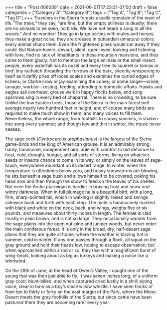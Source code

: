 +++
title = "Post 006039"
date = 2021-06-01T17:23:21-07:00
draft = false
categories = ["Category A", "Category B"]
tags = ["Tag A", "Tag B", "Tag C", "Tag D"]
+++
Travelers in the Sierra forests usually complain of the want of life.“The trees,” they say, “are fine, but the empty stillness is deadly; there are no animals to be seen, no birds. We have not heard a song in all the woods.” And no wonder! They go in large parties with mules and horses; they make a great noise; they are dressed in outlandish unnatural colors; every animal shuns them. Even the frightened pines would run away if they could. But Nature-lovers, devout, silent, open-eyed, looking and listening with love, find no lack of inhabitants in these mountain mansions, and they come to them gladly. Not to mention the large animals or the small insect people, every waterfall has its ouzel and every tree its squirrel or tamias or bird: tiny nuthatch threading the furrows of the bark, sheerily whispering to itself as it deftly pries off loose scales and examines the curled edges of lichens; or Clarke crow or jay examining the cones; or some singer—oriole, tanager, warbler—resting, feeding, attending to domestic affairs. Hawks and eagles sail overhead, grouse walk in happy flocks below, and song sparrows sing in every bed of chaparral. There is no crowding, to be sure. Unlike the low Eastern trees, those of the Sierra in the main forest belt average nearly two hundred feet in height, and of course many birds are required to make much show in them, and many voices to fill them. Nevertheless, the whole range, from foothills to snowy summits, is shaken into song every summer; and though low and thin in winter, the music never ceases.

The sage cock (_Centrocercus urophasianus_) is the largest of the Sierra game-birds and the king of American grouse. It is an admirably strong, hardy, handsome, independent bird, able with comfort to bid defiance to heat, cold, drought, hunger, and all sorts of storms, living on whatever seeds or insects chance to come in its way, or simply on the leaves of sage-brush, everywhere abundant on its desert range. In winter, when the temperature is oftentimes below zero, and heavy snowstorms are blowing, he sits beneath a sage bush and allows himself to be covered, poking his head now and then through the snow to feed on the leaves of his shelter. Not even the Arctic ptarmigan is hardier in braving frost and snow and wintry darkness. When in full plumage he is a beautiful bird, with a long, firm, sharp-pointed tail, which in walking is slightly raised and swings sidewise back and forth with each step. The male is handsomely marked with black and white on the neck, back, and wings, weighs five or six pounds, and measures about thirty inches in length. The female is clad mostly in plain brown, and is not so large. They occasionally wander from the sage plains into the open nut-pine and juniper woods, but never enter the main coniferous forest. It is only in the broad, dry, half-desert sage plains that they are quite at home, where the weather is blazing hot in summer, cold in winter. If any one passes through a flock, all squat on the gray ground and hold their heads low, hoping to escape observation; but when approached within a rod or so, they rise with a magnificent burst of wing-beats, looking about as big as turkeys and making a noise like a whirlwind.

On the 28th of June, at the head of Owen’s Valley, I caught one of the young that was then just able to fly. It was seven inches long, of a uniform gray color, blunt-billed, and when captured cried lustily in a shrill piping voice, clear in tone as a boy’s small willow whistle. I have seen flocks of from ten to thirty or forty on the east margin of the Park, where the Mono Desert meets the gray foothills of the Sierra; but since cattle have been pastured there they are becoming rarer every year.
